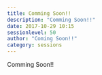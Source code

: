 ```yaml
---
title: Comming Soon!!
description: "Comming Soon!!"
date: 2017-10-29 10:15
sessionlevel: 50
author: "Coming Soon!!"
category: sessions
---
```

Comming Soon!!
